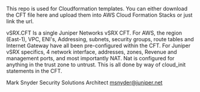 This repo is used for Cloudformation templates.  You can either download the CFT file here and upload them into AWS Cloud Formation Stacks or just link the url.

vSRX.CFT
Is a single Juniper Networks vSRX CFT.  For AWS, the region (East-1), VPC, ENI's, Addressing, subnets, security groups, route tables and Internet Gateway have all been pre-configured within the CFT.  For Juniper vSRX specifics, 4 network interface, addresses, zones, Revenue and management ports,  and most importantly NAT.  Nat is configured for anything in the trust zone to untrust.  This is all done by way of cloud_init statements in the CFT. 


Mark Snyder
Security Solutions Architect
msnyder@juniper.net
